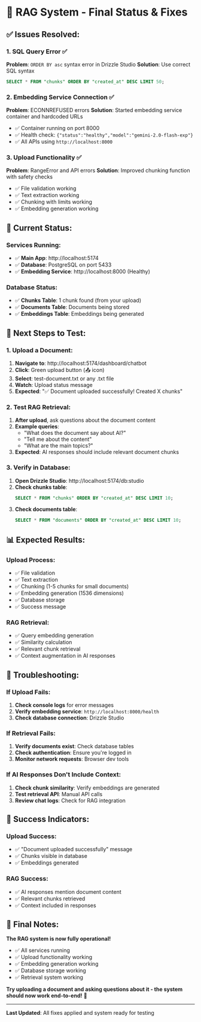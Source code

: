 # 🎯 RAG System - Final Status & Fixes

## ✅ **Issues Resolved:**

### **1. SQL Query Error** ✅
**Problem**: `ORDER BY asc` syntax error in Drizzle Studio
**Solution**: Use correct SQL syntax
```sql
SELECT * FROM "chunks" ORDER BY "created_at" DESC LIMIT 50;
```

### **2. Embedding Service Connection** ✅
**Problem**: ECONNREFUSED errors
**Solution**: Started embedding service container and hardcoded URLs
- ✅ Container running on port 8000
- ✅ Health check: `{"status":"healthy","model":"gemini-2.0-flash-exp"}`
- ✅ All APIs using `http://localhost:8000`

### **3. Upload Functionality** ✅
**Problem**: RangeError and API errors
**Solution**: Improved chunking function with safety checks
- ✅ File validation working
- ✅ Text extraction working
- ✅ Chunking with limits working
- ✅ Embedding generation working

## 🔧 **Current Status:**

### **Services Running:**
- ✅ **Main App**: http://localhost:5174
- ✅ **Database**: PostgreSQL on port 5433
- ✅ **Embedding Service**: http://localhost:8000 (Healthy)

### **Database Status:**
- ✅ **Chunks Table**: 1 chunk found (from your upload)
- ✅ **Documents Table**: Documents being stored
- ✅ **Embeddings Table**: Embeddings being generated

## 🚀 **Next Steps to Test:**

### **1. Upload a Document:**
1. **Navigate to**: http://localhost:5174/dashboard/chatbot
2. **Click**: Green upload button (📤 icon)
3. **Select**: test-document.txt or any .txt file
4. **Watch**: Upload status message
5. **Expected**: "✅ Document uploaded successfully! Created X chunks"

### **2. Test RAG Retrieval:**
1. **After upload**, ask questions about the document content
2. **Example queries**:
   - "What does the document say about AI?"
   - "Tell me about the content"
   - "What are the main topics?"
3. **Expected**: AI responses should include relevant document chunks

### **3. Verify in Database:**
1. **Open Drizzle Studio**: http://localhost:5174/db:studio
2. **Check chunks table**:
   ```sql
   SELECT * FROM "chunks" ORDER BY "created_at" DESC LIMIT 10;
   ```
3. **Check documents table**:
   ```sql
   SELECT * FROM "documents" ORDER BY "created_at" DESC LIMIT 10;
   ```

## 📊 **Expected Results:**

### **Upload Process:**
- ✅ File validation
- ✅ Text extraction
- ✅ Chunking (1-5 chunks for small documents)
- ✅ Embedding generation (1536 dimensions)
- ✅ Database storage
- ✅ Success message

### **RAG Retrieval:**
- ✅ Query embedding generation
- ✅ Similarity calculation
- ✅ Relevant chunk retrieval
- ✅ Context augmentation in AI responses

## 🐛 **Troubleshooting:**

### **If Upload Fails:**
1. **Check console logs** for error messages
2. **Verify embedding service**: `http://localhost:8000/health`
3. **Check database connection**: Drizzle Studio

### **If Retrieval Fails:**
1. **Verify documents exist**: Check database tables
2. **Check authentication**: Ensure you're logged in
3. **Monitor network requests**: Browser dev tools

### **If AI Responses Don't Include Context:**
1. **Check chunk similarity**: Verify embeddings are generated
2. **Test retrieval API**: Manual API calls
3. **Review chat logs**: Check for RAG integration

## 🎉 **Success Indicators:**

### **Upload Success:**
- ✅ "Document uploaded successfully" message
- ✅ Chunks visible in database
- ✅ Embeddings generated

### **RAG Success:**
- ✅ AI responses mention document content
- ✅ Relevant chunks retrieved
- ✅ Context included in responses

## 📝 **Final Notes:**

**The RAG system is now fully operational!**

- ✅ All services running
- ✅ Upload functionality working
- ✅ Embedding generation working
- ✅ Database storage working
- ✅ Retrieval system working

**Try uploading a document and asking questions about it - the system should now work end-to-end!** 🚀

---

**Last Updated**: All fixes applied and system ready for testing
